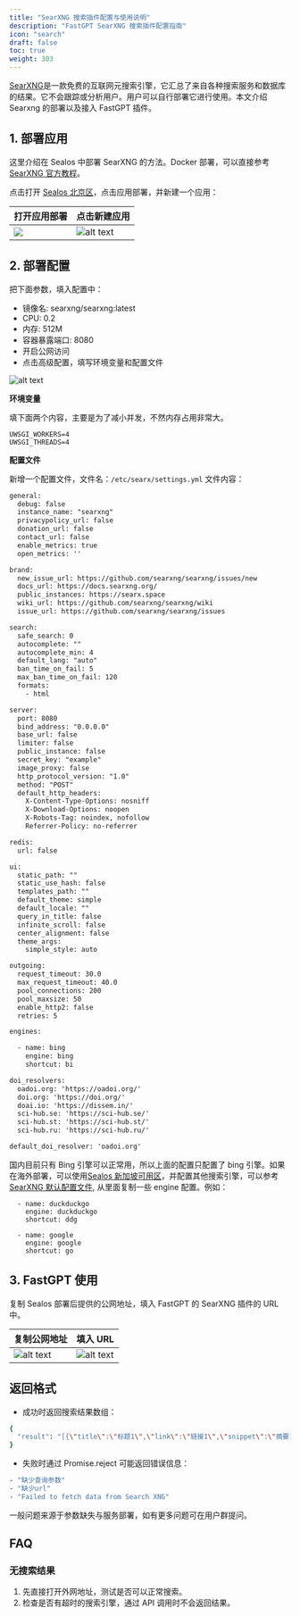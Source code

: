 ```yaml
---
title: "SearXNG 搜索插件配置与使用说明"
description: "FastGPT SearXNG 搜索插件配置指南"
icon: "search"
draft: false
toc: true
weight: 303
---
```


[SearXNG](https://github.com/searxng/searxng)是一款免费的互联网元搜索引擎，它汇总了来自各种搜索服务和数据库的结果。它不会跟踪或分析用户。用户可以自行部署它进行使用。本文介绍 Searxng 的部署以及接入 FastGPT 插件。


## 1. 部署应用

这里介绍在 Sealos 中部署 SearXNG 的方法。Docker 部署，可以直接参考 [SearXNG 官方教程](https://github.com/searxng/searxng)。

点击打开 [Sealos 北京区](https://bja.sealos.run/)，点击应用部署，并新建一个应用：

| 打开应用部署 | 点击新建应用 |
| --- | --- |
| ![](/imgs/searxng_plugin_guide1.png) | ![alt text](/imgs/image-45.png) |

## 2. 部署配置

把下面参数，填入配置中：

* 镜像名: searxng/searxng:latest
* CPU: 0.2
* 内存: 512M
* 容器暴露端口: 8080
* 开启公网访问
* 点击高级配置，填写环境变量和配置文件

![alt text](/imgs/image-50.png)

**环境变量**

填下面两个内容，主要是为了减小并发，不然内存占用非常大。

```
UWSGI_WORKERS=4
UWSGI_THREADS=4
```

**配置文件**

新增一个配置文件，文件名：`/etc/searx/settings.yml`
文件内容：

```txt
general:
  debug: false
  instance_name: "searxng"
  privacypolicy_url: false
  donation_url: false
  contact_url: false
  enable_metrics: true
  open_metrics: ''

brand:
  new_issue_url: https://github.com/searxng/searxng/issues/new
  docs_url: https://docs.searxng.org/
  public_instances: https://searx.space
  wiki_url: https://github.com/searxng/searxng/wiki
  issue_url: https://github.com/searxng/searxng/issues

search:
  safe_search: 0
  autocomplete: ""
  autocomplete_min: 4
  default_lang: "auto"
  ban_time_on_fail: 5
  max_ban_time_on_fail: 120
  formats:
    - html

server:
  port: 8080
  bind_address: "0.0.0.0"
  base_url: false
  limiter: false
  public_instance: false
  secret_key: "example"
  image_proxy: false
  http_protocol_version: "1.0"
  method: "POST"
  default_http_headers:
    X-Content-Type-Options: nosniff
    X-Download-Options: noopen
    X-Robots-Tag: noindex, nofollow
    Referrer-Policy: no-referrer

redis:
  url: false

ui:
  static_path: ""
  static_use_hash: false
  templates_path: ""
  default_theme: simple
  default_locale: ""
  query_in_title: false
  infinite_scroll: false
  center_alignment: false
  theme_args:
    simple_style: auto

outgoing:
  request_timeout: 30.0
  max_request_timeout: 40.0
  pool_connections: 200
  pool_maxsize: 50
  enable_http2: false
  retries: 5

engines:

  - name: bing
    engine: bing
    shortcut: bi

doi_resolvers:
  oadoi.org: 'https://oadoi.org/'
  doi.org: 'https://doi.org/'
  doai.io: 'https://dissem.in/'
  sci-hub.se: 'https://sci-hub.se/'
  sci-hub.st: 'https://sci-hub.st/'
  sci-hub.ru: 'https://sci-hub.ru/'

default_doi_resolver: 'oadoi.org'
```

国内目前只有 Bing 引擎可以正常用，所以上面的配置只配置了 bing 引擎。如果在海外部署，可以使用[Sealos 新加坡可用区](https://cloud.sealos.io/)，并配置其他搜索引擎，可以参考[SearXNG 默认配置文件](https://github.com/searxng/searxng/blob/master/searx/settings.yml), 从里面复制一些 engine 配置。例如：

```
  - name: duckduckgo
    engine: duckduckgo
    shortcut: ddg

  - name: google
    engine: google
    shortcut: go
```

## 3. FastGPT 使用

复制 Sealos 部署后提供的公网地址，填入 FastGPT 的 SearXNG 插件的 URL 中。

| 复制公网地址| 填入 URL |
| --- | --- |
| ![alt text](/imgs/image-48.png) | ![alt text](/imgs/image-49.png) |

## 返回格式

* 成功时返回搜索结果数组：

```Bash
{
  "result": "[{\"title\":\"标题1\",\"link\":\"链接1\",\"snippet\":\"摘要1\"}, ...]"
}
```

* 失败时通过 Promise.reject 可能返回错误信息：

```Bash
- "缺少查询参数"
- "缺少url"
- "Failed to fetch data from Search XNG"
```

一般问题来源于参数缺失与服务部署，如有更多问题可在用户群提问。

## FAQ

### 无搜索结果

1. 先直接打开外网地址，测试是否可以正常搜索。
2. 检查是否有超时的搜索引擎，通过 API 调用时不会返回结果。